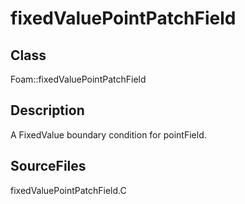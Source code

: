 # fixedValuePointPatchField 
## Class
Foam::fixedValuePointPatchField

## Description
A FixedValue boundary condition for pointField.

## SourceFiles
fixedValuePointPatchField.C

